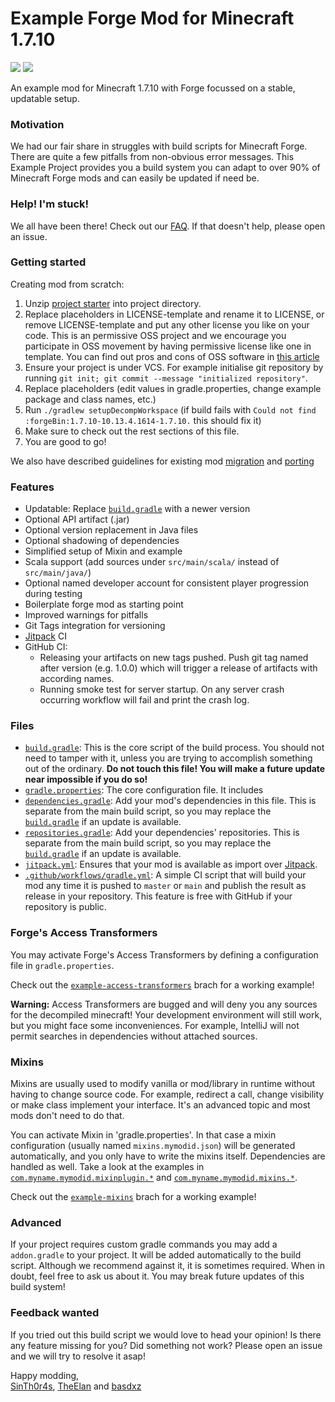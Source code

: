 # Example Forge Mod for Minecraft 1.7.10

[![](https://jitpack.io/v/SinTh0r4s/ExampleMod1.7.10.svg)](https://jitpack.io/#SinTh0r4s/ExampleMod1.7.10)
[![](https://github.com/SinTh0r4s/ExampleMod1.7.10/actions/workflows/gradle.yml/badge.svg)](https://github.com/SinTh0r4s/ExampleMod1.7.10/actions/workflows/gradle.yml)

An example mod for Minecraft 1.7.10 with Forge focussed on a stable, updatable setup.

### Motivation

We had our fair share in struggles with build scripts for Minecraft Forge. There are quite a few pitfalls from non-obvious error messages. This Example Project provides you a build system you can adapt to over 90% of Minecraft Forge mods and can easily be updated if need be.

### Help! I'm stuck!

We all have been there! Check out our [FAQ](https://github.com/SinTh0r4s/ExampleMod1.7.10/blob/main/docs/FAQ.md). If that doesn't help, please open an issue.

### Getting started

Creating mod from scratch:
1. Unzip [project starter](https://github.com/SinTh0r4s/ExampleMod1.7.10/releases/download/latest-packages/starter.zip) into project directory.
2. Replace placeholders in LICENSE-template and rename it to LICENSE, or remove LICENSE-template and put any other license you like on your code. This is an permissive OSS project and we encourage you participate in OSS movement by having permissive license like one in template. You can find out pros and cons of OSS software in [this article](https://www.freecodecamp.org/news/what-is-great-about-developing-open-source-and-what-is-not/)
3. Ensure your project is under VCS. For example initialise git repository by running `git init; git commit --message "initialized repository"`.
4. Replace placeholders (edit values in gradle.properties, change example package and class names, etc.)
5. Run `./gradlew setupDecompWorkspace` (if build fails with `Could not find :forgeBin:1.7.10-10.13.4.1614-1.7.10.` this should fix it)
6. Make sure to check out the rest sections of this file.
7. You are good to go!

We also have described guidelines for existing mod [migration](docs/migration.md) and [porting](docs/porting.md)

### Features

 - Updatable: Replace [`build.gradle`](https://github.com/SinTh0r4s/ExampleMod1.7.10/blob/main/build.gradle) with a newer version
 - Optional API artifact (.jar)
 - Optional version replacement in Java files
 - Optional shadowing of dependencies
 - Simplified setup of Mixin and example
 - Scala support (add sources under `src/main/scala/` instead of `src/main/java/`)
 - Optional named developer account for consistent player progression during testing
 - Boilerplate forge mod as starting point
 - Improved warnings for pitfalls
 - Git Tags integration for versioning
 - [Jitpack](https://jitpack.io) CI
 - GitHub CI:
   - Releasing your artifacts on new tags pushed. Push git tag named after version (e.g. 1.0.0) which will trigger a release of artifacts with according names.
   - Running smoke test for server startup. On any server crash occurring workflow will fail and print the crash log.

### Files
 - [`build.gradle`](https://github.com/SinTh0r4s/ExampleMod1.7.10/blob/main/build.gradle): This is the core script of the build process. You should not need to tamper with it, unless you are trying to accomplish something out of the ordinary. __Do not touch this file! You will make a future update near impossible if you do so!__
 - [`gradle.properties`](https://github.com/SinTh0r4s/ExampleMod1.7.10/blob/main/gradle.properties): The core configuration file. It includes 
 - [`dependencies.gradle`](https://github.com/SinTh0r4s/ExampleMod1.7.10/blob/main/dependencies.gradle): Add your mod's dependencies in this file. This is separate from the main build script, so you may replace the [`build.gradle`](https://github.com/SinTh0r4s/ExampleMod1.7.10/blob/main/build.gradle) if an update is available.
 - [`repositories.gradle`](https://github.com/SinTh0r4s/ExampleMod1.7.10/blob/main/repositories.gradle): Add your dependencies' repositories. This is separate from the main build script, so you may replace the [`build.gradle`](https://github.com/SinTh0r4s/ExampleMod1.7.10/blob/main/build.gradle) if an update is available.
 - [`jitpack.yml`](https://github.com/SinTh0r4s/ExampleMod1.7.10/blob/main/jitpack.yml): Ensures that your mod is available as import over [Jitpack](https://jitpack.io).
 - [`.github/workflows/gradle.yml`](https://github.com/SinTh0r4s/ExampleMod1.7.10/blob/main/.github/workflows/gradle.yml): A simple CI script that will build your mod any time it is pushed to `master` or `main` and publish the result as release in your repository. This feature is free with GitHub if your repository is public.

### Forge's Access Transformers

You may activate Forge's Access Transformers by defining a configuration file in `gradle.properties`.

Check out the [`example-access-transformers`](https://github.com/SinTh0r4s/ExampleMod1.7.10/tree/example-access-transformers) brach for a working example!

__Warning:__ Access Transformers are bugged and will deny you any sources for the decompiled minecraft! Your development environment will still work, but you might face some inconveniences. For example, IntelliJ will not permit searches in dependencies without attached sources.

### Mixins

Mixins are usually used to modify vanilla or mod/library in runtime without having to change source code. For example, redirect a call, change visibility or make class implement your interface. It's an advanced topic and most mods don't need to do that.

You can activate Mixin in 'gradle.properties'. In that case a mixin configuration (usually named `mixins.mymodid.json`) will be generated automatically, and you only have to write the mixins itself. Dependencies are handled as well.
Take a look at the examples in [`com.myname.mymodid.mixinplugin.*`](https://github.com/SinTh0r4s/ExampleMod1.7.10/tree/example-mixins/src/main/java/com/myname/mymodid/mixinplugin) and [`com.myname.mymodid.mixins.*`](https://github.com/SinTh0r4s/ExampleMod1.7.10/tree/example-mixins/src/main/java/com/myname/mymodid/mixins). 

Check out the [`example-mixins`](https://github.com/SinTh0r4s/ExampleMod1.7.10/tree/example-mixins) brach for a working example!

### Advanced

If your project requires custom gradle commands you may add a `addon.gradle` to your project. It will be added automatically to the build script. Although we recommend against it, it is sometimes required. When in doubt, feel free to ask us about it. You may break future updates of this build system!

### Feedback wanted

If you tried out this build script we would love to head your opinion! Is there any feature missing for you? Did something not work? Please open an issue and we will try to resolve it asap!

Happy modding, \
[SinTh0r4s](https://github.com/SinTh0r4s), [TheElan](https://github.com/TheElan) and [basdxz](https://github.com/basdxz)
